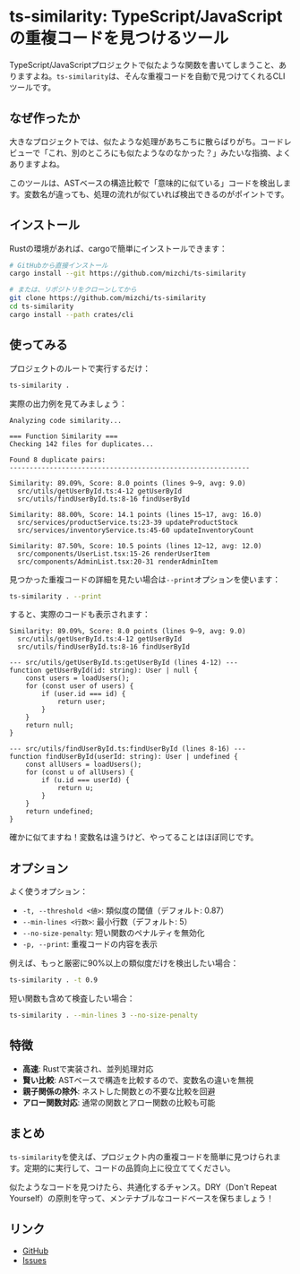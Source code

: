# ts-similarity: TypeScript/JavaScriptの重複コードを見つけるツール

TypeScript/JavaScriptプロジェクトで似たような関数を書いてしまうこと、ありますよね。`ts-similarity`は、そんな重複コードを自動で見つけてくれるCLIツールです。

## なぜ作ったか

大きなプロジェクトでは、似たような処理があちこちに散らばりがち。コードレビューで「これ、別のところにも似たようなのなかった？」みたいな指摘、よくありますよね。

このツールは、ASTベースの構造比較で「意味的に似ている」コードを検出します。変数名が違っても、処理の流れが似ていれば検出できるのがポイントです。

## インストール

Rustの環境があれば、cargoで簡単にインストールできます：

```bash
# GitHubから直接インストール
cargo install --git https://github.com/mizchi/ts-similarity

# または、リポジトリをクローンしてから
git clone https://github.com/mizchi/ts-similarity
cd ts-similarity
cargo install --path crates/cli
```

## 使ってみる

プロジェクトのルートで実行するだけ：

```bash
ts-similarity .
```

実際の出力例を見てみましょう：

```
Analyzing code similarity...

=== Function Similarity ===
Checking 142 files for duplicates...

Found 8 duplicate pairs:
------------------------------------------------------------

Similarity: 89.09%, Score: 8.0 points (lines 9~9, avg: 9.0)
  src/utils/getUserById.ts:4-12 getUserById
  src/utils/findUserById.ts:8-16 findUserById

Similarity: 88.00%, Score: 14.1 points (lines 15~17, avg: 16.0)
  src/services/productService.ts:23-39 updateProductStock
  src/services/inventoryService.ts:45-60 updateInventoryCount

Similarity: 87.50%, Score: 10.5 points (lines 12~12, avg: 12.0)
  src/components/UserList.tsx:15-26 renderUserItem
  src/components/AdminList.tsx:20-31 renderAdminItem
```

見つかった重複コードの詳細を見たい場合は`--print`オプションを使います：

```bash
ts-similarity . --print
```

すると、実際のコードも表示されます：

```
Similarity: 89.09%, Score: 8.0 points (lines 9~9, avg: 9.0)
  src/utils/getUserById.ts:4-12 getUserById
  src/utils/findUserById.ts:8-16 findUserById

--- src/utils/getUserById.ts:getUserById (lines 4-12) ---
function getUserById(id: string): User | null {
    const users = loadUsers();
    for (const user of users) {
        if (user.id === id) {
            return user;
        }
    }
    return null;
}

--- src/utils/findUserById.ts:findUserById (lines 8-16) ---
function findUserById(userId: string): User | undefined {
    const allUsers = loadUsers();
    for (const u of allUsers) {
        if (u.id === userId) {
            return u;
        }
    }
    return undefined;
}
```

確かに似てますね！変数名は違うけど、やってることはほぼ同じです。

## オプション

よく使うオプション：

- `-t, --threshold <値>`: 類似度の閾値（デフォルト: 0.87）
- `--min-lines <行数>`: 最小行数（デフォルト: 5）
- `--no-size-penalty`: 短い関数のペナルティを無効化
- `-p, --print`: 重複コードの内容を表示

例えば、もっと厳密に90%以上の類似度だけを検出したい場合：

```bash
ts-similarity . -t 0.9
```

短い関数も含めて検査したい場合：

```bash
ts-similarity . --min-lines 3 --no-size-penalty
```

## 特徴

- **高速**: Rustで実装され、並列処理対応
- **賢い比較**: ASTベースで構造を比較するので、変数名の違いを無視
- **親子関係の除外**: ネストした関数との不要な比較を回避
- **アロー関数対応**: 通常の関数とアロー関数の比較も可能

## まとめ

`ts-similarity`を使えば、プロジェクト内の重複コードを簡単に見つけられます。定期的に実行して、コードの品質向上に役立ててください。

似たようなコードを見つけたら、共通化するチャンス。DRY（Don't Repeat Yourself）の原則を守って、メンテナブルなコードベースを保ちましょう！

## リンク

- [GitHub](https://github.com/mizchi/ts-similarity)
- [Issues](https://github.com/mizchi/ts-similarity/issues)